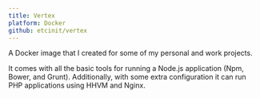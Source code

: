```yaml
---
title: Vertex
platform: Docker
github: etcinit/vertex
---
```


A Docker image that I created for some of my personal and work projects.

<!--more-->

It comes with all the basic tools for running a Node.js application
(Npm, Bower, and Grunt). Additionally, with some extra configuration it can
run PHP applications using HHVM and Nginx.
